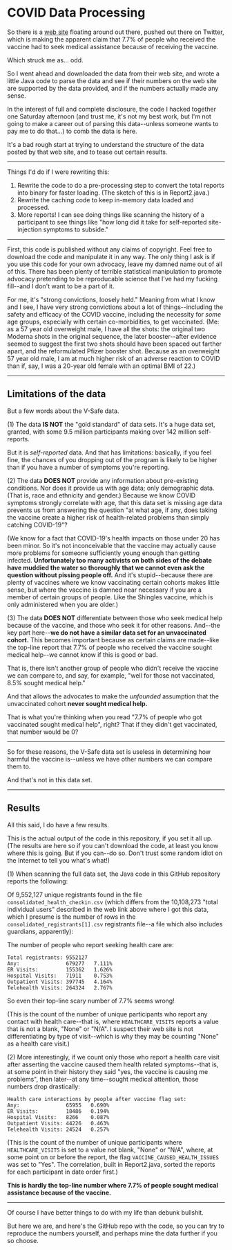 # COVID Data Processing

So there is a [web site](https://icandecide.org/v-safe-data) floating around out there, pushed out there on Twitter, which is making the apparent claim that 7.7% of people who received the vaccine had to seek medical assistance because of receiving the vaccine.

Which struck me as... odd.

So I went ahead and downloaded the data from their web site, and wrote a little Java code to parse the data and see if their numbers on the web site are supported by the data provided, and if the numbers actually made any sense.

In the interest of full and complete disclosure, the code I hacked together one Saturday afternoon (and trust me, it's not my best work, but I'm not going to make a career out of parsing this data--unless someone wants to pay me to do that...) to comb the data is here.

It's a bad rough start at trying to understand the structure of the data posted by that web site, and to tease out certain results.

----

Things I'd do if I were rewriting this:

1. Rewrite the code to do a pre-processing step to convert the total reports into binary for faster loading. (The sketch of this is in Report2.java.)
2. Rewrite the caching code to keep in-memory data loaded and processed.
3. More reports! I can see doing things like scanning the history of a participant to see things like "how long did it take for self-reported site-injection symptoms to subside."

----

First, this code is published without any claims of copyright. Feel free to download the code and manipulate it in any way. The only thing I ask is if you use this code for your own advocacy, leave my damned name out of all of this. There has been plenty of terrible statistical manipulation to promote advocacy pretending to be reproducable science that I've had my fucking fill--and I don't want to be a part of it.

For me, it's "strong convictions, loosely held." Meaning from what I know and I see, I have very strong convictions about a lot of things--including the safety and efficacy of the COVID vaccine, including the necessity for *some* age groups, especially with certain co-morbidities, to get vaccinated. (Me: as a 57 year old overweight male, I have all the shots: the original two Moderna shots in the original sequence, the later booster--after evidence seemed to suggest the first two shots should have been spaced out farther apart, and the reformulated Pfizer booster shot. Because as an overweight 57 year old male, I am at much higher risk of an adverse reaction to COVID than if, say, I was a 20-year old female with an optimal BMI of 22.)

----

## Limitations of the data

But a few words about the V-Safe data.

(1) The data **IS NOT** the "gold standard" of data sets. It's a huge data set, granted, with some 9.5 million participants making over 142 million self-reports.

But it is *self-reported* data. And that has limitations: basically, if you feel fine, the chances of you dropping out of the program is likely to be higher than if you have a number of symptoms you're reporting.

(2) The data **DOES NOT** provide any information about pre-existing conditions. Nor does it provide us with age data; only demographic data. (That is, race and ethnicity and gender.) Because we know COVID symptoms strongly correlate with age, that this data set is missing age data prevents us from answering the question "at what age, if any, does taking the vaccine create a higher risk of health-related problems than simply catching COVID-19"?

(We know for a fact that COVID-19's health impacts on those under 20 has been minor. So it's not inconceivable that the vaccine may actually cause more problems for someone sufficiently young enough than getting infected. **Unfortunately too many activists on both sides of the debate have muddied the water so thoroughly that we cannot even ask the question without pissing people off.** And it's stupid--because there are plenty of vaccines where we know vaccinating certain cohorts makes little sense, but where the vaccine is damned near necessary if you are a member of certain groups of people. Like the Shingles vaccine, which is only administered when you are older.)

(3) The data **DOES NOT** differentiate between those who seek medical help because of the vaccine, and those who seek it for other reasons. And--the key part here--**we do not have a similar data set for an unvaccinated cohort.** This becomes important because as certain claims are made--like the top-line report that 7.7% of people who received the vaccine sought medical help--we cannot know if this is good or bad.

That is, there isn't another group of people who didn't receive the vaccine we can compare to, and say, for example, "well for those not vaccinated, 8.5% sought medical help."

And that allows the advocates to make the *unfounded* assumption that the unvaccinated cohort **never sought medical help.**

That is what you're thinking when you read "7.7% of people who got vaccinated sought medical help", right? That if they didn't get vaccinated, that number would be 0?

----

So for these reasons, the V-Safe data set is useless in determining how harmful the vaccine is--unless we have other numbers we can compare them to.

And that's not in this data set.

----

## Results

All this said, I do have a few results. 

This is the actual output of the code in this repository, if you set it all up. (The results are here so if you can't download the code, at least you know where this is going. But if you can--do so. Don't trust some random idiot on the Internet to tell you what's what!)

(1) When scanning the full data set, the Java code in this GitHub repository reports the following:

Of 9,552,127 unique registrants found in the file `consolidated_health_checkin.csv` (which differs from the 10,108,273 "total individual users" described in the web link above where I got this data, which I presume is the number of rows in the `consolidated_registrants[1].csv` registrants file--a file which also includes guardians, apparently):

The number of people who report seeking health care are:

    Total registrants: 9552127
    Any:               679277   7.111%
    ER Visits:         155362   1.626%
    Hospital Visits:   71911    0.753%
    Outpatient Visits: 397745   4.164%
    Telehealth Visits: 264324   2.767%

So even their top-line scary number of 7.7% seems wrong!

(This is the count of the number of unique participants who report any contact with health care--that is, where `HEALTHCARE_VISITS` reports a value that is not a blank, "None" or "N/A". I suspect their web site is not differentiating by type of visit--which is why they may be counting "None" as a health care visit.)

(2) More interestingly, if we count only those who report a health care visit after asserting the vaccine caused them health related symptoms--that is, at some point in their history they said "yes, the vaccine is causing me problems", then later--at any time--sought medical attention, those numbers drop drastically:

    Health care interactions by people after vaccine flag set:
    Any:               65955   0.690%
    ER Visits:         18486   0.194%
    Hospital Visits:   8266    0.087%
    Outpatient Visits: 44226   0.463%
    Telehealth Visits: 24524   0.257%

(This is the count of the number of unique participants where `HEALTHCARE_VISITS` is set to a value not blank, "None" or "N/A", where, at some point on or before the report, the flag `VACCINE_CAUSED_HEALTH_ISSUES` was set to "Yes". The correlation, built in Report2.java, sorted the reports for each participant in date order first.)

**This is hardly the top-line number where 7.7% of people sought medical assistance because of the vaccine.**


----

Of course I have better things to do with my life than debunk bullshit.

But here we are, and here's the GitHub repo with the code, so you can try to reproduce the numbers yourself, and perhaps mine the data further if you so choose.